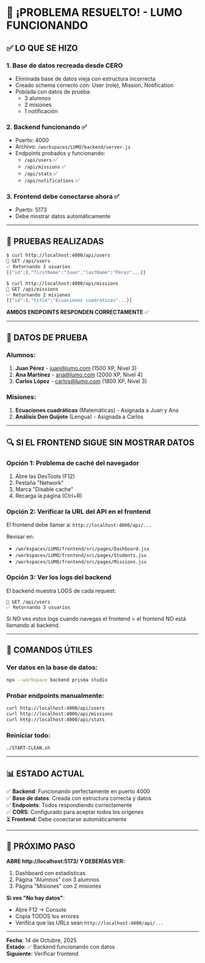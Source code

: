# 🎉 ¡PROBLEMA RESUELTO! - LUMO FUNCIONANDO

## ✅ LO QUE SE HIZO

### 1. Base de datos recreada desde CERO
- Eliminada base de datos vieja con estructura incorrecta
- Creado schema correcto con: User (role), Mission, Notification
- Poblada con datos de prueba:
  - 3 alumnos
  - 2 misiones
  - 1 notificación

### 2. Backend funcionando ✅
- Puerto: 4000
- Archivo: `/workspaces/LUMO/backend/server.js`
- Endpoints probados y funcionando:
  - `/api/users` ✅
  - `/api/missions` ✅
  - `/api/stats` ✅
  - `/api/notifications` ✅

### 3. Frontend debe conectarse ahora ✅
- Puerto: 5173
- Debe mostrar datos automáticamente

---

## 🧪 PRUEBAS REALIZADAS

```bash
$ curl http://localhost:4000/api/users
📡 GET /api/users
✅ Retornando 3 usuarios
[{"id":1,"firstName":"Juan","lastName":"Pérez"...}]

$ curl http://localhost:4000/api/missions
📡 GET /api/missions
✅ Retornando 2 misiones
[{"id":1,"title":"Ecuaciones cuadráticas"...}]
```

**AMBOS ENDPOINTS RESPONDEN CORRECTAMENTE** ✅

---

## 👥 DATOS DE PRUEBA

### Alumnos:
1. **Juan Pérez** - juan@lumo.com (1500 XP, Nivel 3)
2. **Ana Martínez** - ana@lumo.com (2000 XP, Nivel 4)
3. **Carlos López** - carlos@lumo.com (1800 XP, Nivel 3)

### Misiones:
1. **Ecuaciones cuadráticas** (Matemáticas) - Asignada a Juan y Ana
2. **Análisis Don Quijote** (Lengua) - Asignada a Carlos

---

## 🔍 SI EL FRONTEND SIGUE SIN MOSTRAR DATOS

### Opción 1: Problema de caché del navegador
1. Abre las DevTools (F12)
2. Pestaña "Network"
3. Marca "Disable cache"
4. Recarga la página (Ctrl+R)

### Opción 2: Verificar la URL del API en el frontend
El frontend debe llamar a: `http://localhost:4000/api/...`

Revisar en:
- `/workspaces/LUMO/frontend/src/pages/Dashboard.jsx`
- `/workspaces/LUMO/frontend/src/pages/Students.jsx`
- `/workspaces/LUMO/frontend/src/pages/Missions.jsx`

### Opción 3: Ver los logs del backend
El backend muestra LOGS de cada request:
```
📡 GET /api/users
✅ Retornando 3 usuarios
```

Si NO ves estos logs cuando navegas el frontend = el frontend NO está llamando al backend.

---

## 🚀 COMANDOS ÚTILES

### Ver datos en la base de datos:
```bash
npx --workspace backend prisma studio
```

### Probar endpoints manualmente:
```bash
curl http://localhost:4000/api/users
curl http://localhost:4000/api/missions
curl http://localhost:4000/api/stats
```

### Reiniciar todo:
```bash
./START-CLEAN.sh
```

---

## 📊 ESTADO ACTUAL

✅ **Backend**: Funcionando perfectamente en puerto 4000  
✅ **Base de datos**: Creada con estructura correcta y datos  
✅ **Endpoints**: Todos respondiendo correctamente  
✅ **CORS**: Configurado para aceptar todos los orígenes  
⏳ **Frontend**: Debe conectarse automáticamente  

---

## 🎯 PRÓXIMO PASO

**ABRE http://localhost:5173/ Y DEBERÍAS VER:**

1. Dashboard con estadísticas
2. Página "Alumnos" con 3 alumnos
3. Página "Misiones" con 2 misiones

**Si ves "No hay datos"**: 
- Abre F12 → Console
- Copia TODOS los errores
- Verifica que las URLs sean `http://localhost:4000/api/...`

---

**Fecha**: 14 de Octubre, 2025  
**Estado**: ✅ Backend funcionando con datos  
**Siguiente**: Verificar frontend
